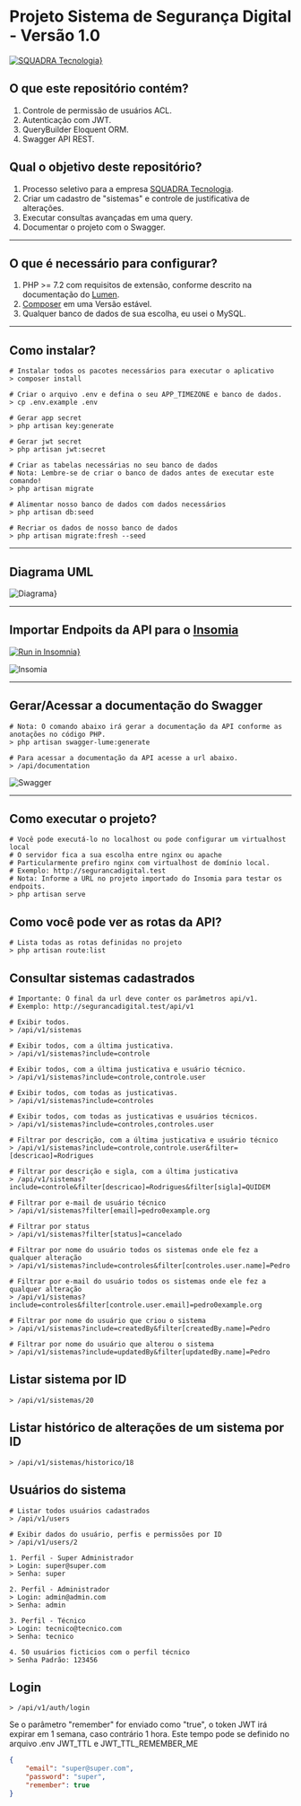 # Projeto Sistema de Segurança Digital - Versão 1.0 

[![SQUADRA Tecnologia}](doc/img/logo.svg)](https://www.squadra.com.br) 

## O que este repositório contém?
1. Controle de permissão de usuários ACL.
2. Autenticação com JWT.
3. QueryBuilder Eloquent ORM.
4. Swagger API REST.

## Qual o objetivo deste repositório?
1. Processo seletivo para a empresa [SQUADRA Tecnologia](https://www.squadra.com.br).
2. Criar um cadastro de "sistemas" e controle de justificativa de alterações.
3. Executar consultas avançadas em uma query.
4. Documentar o projeto com o Swagger.

--- 
## O que é necessário para configurar?
1. PHP >= 7.2 com requisitos de extensão, conforme descrito na documentação do [Lumen](https://lumen.laravel.com/docs/6.x#server-requirements).
3. [Composer](https://getcomposer.org/) em uma Versão estável.
4. Qualquer banco de dados de sua escolha, eu usei o MySQL.

---
## Como instalar?
```shell script
# Instalar todos os pacotes necessários para executar o aplicativo
> composer install

# Criar o arquivo .env e defina o seu APP_TIMEZONE e banco de dados.
> cp .env.example .env

# Gerar app secret
> php artisan key:generate

# Gerar jwt secret
> php artisan jwt:secret

# Criar as tabelas necessárias no seu banco de dados
# Nota: Lembre-se de criar o banco de dados antes de executar este comando!
> php artisan migrate

# Alimentar nosso banco de dados com dados necessários
> php artisan db:seed

# Recriar os dados de nosso banco de dados
> php artisan migrate:fresh --seed
```

---
## Diagrama UML
![Diagrama}](doc/img/diagrama.png)

---
## Importar Endpoits da API para o [Insomia](https://insomnia.rest/download)
[![Run in Insomnia}](https://insomnia.rest/images/run.svg)](https://insomnia.rest/run/?label=Squadra%20API&uri=https%3A%2F%2Fraw.githubusercontent.com%2Fjotapepinheiro%2Fseguranca-digital%2Fmaster%2Fdoc%2Farquivos%2FInsomnia_export.json)

![Insomia](doc/img/insomia.png)

---
## Gerar/Acessar a documentação do Swagger
```shell script
# Nota: O comando abaixo irá gerar a documentação da API conforme as anotações no código PHP. 
> php artisan swagger-lume:generate

# Para acessar a documentação da API acesse a url abaixo. 
> /api/documentation
```

![Swagger](doc/img/swagger.png)

---
## Como executar o projeto?
```shell script
# Você pode executá-lo no localhost ou pode configurar um virtualhost local
# O servidor fica a sua escolha entre nginx ou apache
# Particularmente prefiro nginx com virtualhost de domínio local. 
# Exemplo: http://segurancadigital.test
# Nota: Informe a URL no projeto importado do Insomia para testar os endpoits. 
> php artisan serve
```

## Como você pode ver as rotas da API?
```shell script
# Lista todas as rotas definidas no projeto 
> php artisan route:list
```

## Consultar sistemas cadastrados
```
# Importante: O final da url deve conter os parâmetros api/v1. 
# Exemplo: http://segurancadigital.test/api/v1

# Exibir todos.
> /api/v1/sistemas

# Exibir todos, com a última justicativa.
> /api/v1/sistemas?include=controle

# Exibir todos, com a última justicativa e usuário técnico.
> /api/v1/sistemas?include=controle,controle.user

# Exibir todos, com todas as justicativas.
> /api/v1/sistemas?include=controles

# Exibir todos, com todas as justicativas e usuários técnicos.
> /api/v1/sistemas?include=controles,controles.user

# Filtrar por descrição, com a última justicativa e usuário técnico
> /api/v1/sistemas?include=controle,controle.user&filter=[descricao]=Rodrigues

# Filtrar por descrição e sigla, com a última justicativa
> /api/v1/sistemas?include=controle&filter[descricao]=Rodrigues&filter[sigla]=QUIDEM

# Filtrar por e-mail de usuário técnico
> /api/v1/sistemas?filter[email]=pedro0example.org

# Filtrar por status
> /api/v1/sistemas?filter[status]=cancelado

# Filtrar por nome do usuário todos os sistemas onde ele fez a qualquer alteração
> /api/v1/sistemas?include=controles&filter[controles.user.name]=Pedro

# Filtrar por e-mail do usuário todos os sistemas onde ele fez a qualquer alteração
> /api/v1/sistemas?include=controles&filter[controle.user.email]=pedro0example.org

# Filtrar por nome do usuário que criou o sistema
> /api/v1/sistemas?include=createdBy&filter[createdBy.name]=Pedro

# Filtrar por nome do usuário que alterou o sistema
> /api/v1/sistemas?include=updatedBy&filter[updatedBy.name]=Pedro
```

## Listar sistema por ID
```
> /api/v1/sistemas/20
```

## Listar histórico de alterações de um sistema por ID
```
> /api/v1/sistemas/historico/18
```

## Usuários do sistema
```
# Listar todos usuários cadastrados
> /api/v1/users

# Exibir dados do usuário, perfis e permissões por ID
> /api/v1/users/2

1. Perfil - Super Administrador
> Login: super@super.com 
> Senha: super

2. Perfil - Administrador
> Login: admin@admin.com
> Senha: admin

3. Perfil - Técnico
> Login: tecnico@tecnico.com
> Senha: tecnico

4. 50 usuários ficticios com o perfil técnico 
> Senha Padrão: 123456

```

## Login
```
> /api/v1/auth/login
```
Se o parâmetro "remember" for enviado como "true", o token JWT irá expirar em 1 semana, caso contrário 1 hora.
Este tempo pode se definido no arquivo .env
JWT_TTL e JWT_TTL_REMEMBER_ME
```json
{
	"email": "super@super.com",
	"password": "super",
	"remember": true
}

```

